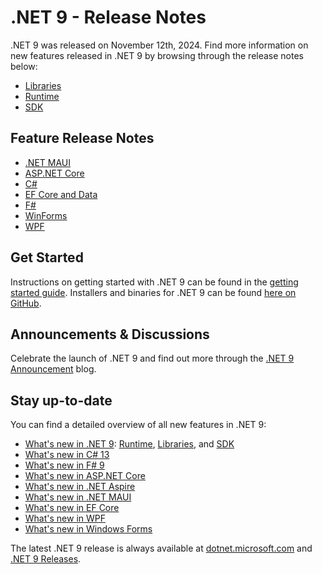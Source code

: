 # .NET 9 - Release Notes

.NET 9 was released on November 12th, 2024. Find more information on new features released in .NET 9 by browsing through the release notes below:

* [Libraries](./libraries.md)
* [Runtime](./runtime.md)
* [SDK](./sdk.md)

## Feature Release Notes

* [.NET MAUI](./dotnetmaui.md)
* [ASP.NET Core](./aspnetcore.md)
* [C#](./csharp.md)
* [EF Core and Data](./efcoreanddata.md)
* [F#](./fsharp.md)
* [WinForms](./winforms.md)
* [WPF](./wpf.md)

## Get Started

Instructions on getting started with .NET 9 can be found in the [getting started guide](../../get-started.md). Installers and binaries for .NET 9 can be found [here on GitHub](./9.0.0.md).

## Announcements & Discussions

Celebrate the launch of .NET 9 and find out more through the [.NET 9 Announcement](https://aka.ms/dotnet9) blog.

## Stay up-to-date

You can find a detailed overview of all new features in .NET 9:

* [What's new in .NET 9](https://learn.microsoft.com/dotnet/core/whats-new/dotnet-9/overview): [Runtime](https://learn.microsoft.com/dotnet/core/whats-new/dotnet-9/runtime), [Libraries](https://learn.microsoft.com/dotnet/core/whats-new/dotnet-9/libraries), and [SDK](https://learn.microsoft.com/dotnet/core/whats-new/dotnet-9/sdk)
* [What's new in C# 13](https://learn.microsoft.com/dotnet/csharp/whats-new/csharp-13)
* [What's new in F# 9](https://learn.microsoft.com/dotnet/fsharp/whats-new/fsharp-9)
* [What's new in ASP.NET Core](https://learn.microsoft.com/aspnet/core/release-notes/aspnetcore-9.0)
* [What's new in .NET Aspire](https://learn.microsoft.com/dotnet/aspire/whats-new/)
* [What's new in .NET MAUI](https://learn.microsoft.com/dotnet/maui/whats-new/dotnet-9)
* [What's new in EF Core](https://learn.microsoft.com/ef/core/what-is-new/ef-core-9.0/whatsnew)
* [What's new in WPF](https://learn.microsoft.com/dotnet/desktop/wpf/whats-new/net90)
* [What's new in Windows Forms](https://learn.microsoft.com/dotnet/desktop/winforms/whats-new/net90)

The latest .NET 9 release is always available at [dotnet.microsoft.com](https://dotnet.microsoft.com/download/dotnet/9.0) and [.NET 9 Releases](../../README.md).
